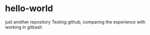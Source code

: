 # hello-world
just another repository
Testing github, comparing the experience with working in gitbash
